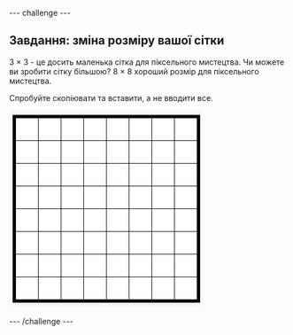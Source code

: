 --- challenge ---

## Завдання: зміна розміру вашої сітки

3 × 3 - це досить маленька сітка для піксельного мистецтва. Чи можете ви зробити сітку більшою? 8 × 8 хороший розмір для піксельного мистецтва.

Спробуйте скопіювати та вставити, а не вводити все.

![знімок екрану](images/pixel-art-grid-8.png)

--- /challenge ---